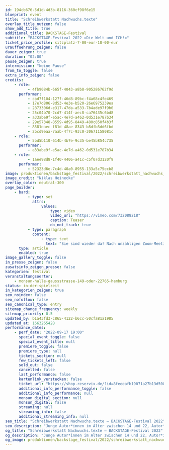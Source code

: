 ```yaml
---
id: 194cb676-5d1d-4d3b-8116-360cf98f6e15
blueprint: event
title: "Schreibwerkstatt Nachwuchs.texte"
overlay_title_nutzen: false
show_add_title: true
additional_title: BACKSTAGE-Festival
subtitle: "BACKSTAGE-Festival 2022 »Die Welt und ICH!«"
ticket_price_profile: sitzplatz-7-00-eur-18-00-eur
urauffuehrung_zeigen: false
dauer_zeigen: true
duration: "02:00"
pause_zeigen: true
intermission: "keine Pause"
from_to_toggle: false
extra_info_zeigen: false
credits:
    - role:
          - 4fb9084b-665f-4043-a8b8-905286762f9d
      performer:
          - cad7f104-127f-46d8-89bc-f4a68c4fe469
          - 17e7d806-8d53-4e3e-b520-26e6975239ea
          - 2873306d-e317-47da-a533-7b4ade97f9b0
          - 25c04b70-2cd7-414f-aec8-ca76435c6bd8
          - a33abe9f-e5ac-4e7d-a462-0d531e787b34
          - 29e57348-8559-4d95-8449-480c850f4b3f
          - 8381eaec-f81d-48ae-8343-b8dfb3dd6fbd
          - 2bcd9eaa-7aab-4f7c-93c0-30671158081c
    - role:
          - 5bd5b110-614b-4b7e-9c35-be45b854c735
      performer:
          - a33abe9f-e5ac-4e7d-a462-0d531e787b34
    - role:
          - 1aee98d8-1f40-4406-a41c-c5f07d3120f9
      performer:
          - 52323d6e-7c4d-40a0-8955-133a5c75ecb8
image: produktionen/backstage_festival/2022/schreibwerkstatt_nachwuchs_texte/schreibwerkstatt_nachwuchs.texte_backstage_01_c_niklas_heinecke.jpeg
image_credit: "Niklas Heinecke"
overlay_color: neutral-300
page_builder:
    - bard:
          - type: set
            attrs:
                values:
                    type: video
                    video_url: "https://vimeo.com/732088218"
                    caption: Teaser
                    do_not_track: true
          - type: paragraph
            content:
                - type: text
                  text: "Sie sind wieder da! Nach unzähligen Zoom-Meetings konnten sie sich in dieser Spielzeit endlich wieder live treffen – hier, im Schauspielhaus. Endlich konnten sie wieder gemeinsam schreiben, miteinander streiten und schweigen und sich gegenseitig zuhören: Junge Autor*innen im Alter zwischen 14 und 22, Autor*innen auf der Suche nach Form, Inhalt und Sound – Autor*innen zwischen hier und da. Und so sind im Schatten des MarmorSaals Texte entstanden, die klingen, die ihre Stimme erheben und die sich zwischen Dada und Techno mit Poesie, Rhythmus und schwarzem Humor auf die Suche nach ihrem ganz eigenen Ausdruck der Welt machen – Texte, die gehört gehören."
      type: article
      enabled: true
image_gallery_toggle: false
in_presse_zeigen: false
zusatsinfo_zeigen_presse: false
kategorien: festival
veranstaltungsoerter:
    - monsun-halle-gaussstrasse-149-oder-22765-hamburg
status: in-der-spielzeit
in_kategorien_zeigen: true
seo_noindex: false
seo_nofollow: false
seo_canonical_type: entry
sitemap_change_frequency: weekly
sitemap_priority: 0.5
updated_by: b1a43fd3-c865-4122-b6cc-50cfa81a1985
updated_at: 1663265428
performance_dates:
    - perf_date: "2022-09-17 19:00"
      special_event_toggle: false
      special_event_title: null
      premiere_toggle: false
      premiere_type: null
      tickets_section: null
      few_tickets_left: false
      sold_out: false
      cancelled: false
      last_performance: false
      kartenlink_verstecken: false
      ticket_url: "https://shop.reservix.de/?id=8feeeafb19071a27b13d5083379d95183e9ab490f2f135faf80b2fecfc1ba00f2aba7ad8945f4a4292549eb86feddc1b&vID=7337&eventGrpID=413347&eventID=1986593"
      additional_info_performance_toggle: false
      additional_info_performance: null
      monsun_digital_section: null
      monsun_digital: false
      streaming: null
      streaming_info: false
      additional_streaming_info: null
seo_title: "Schreibwerkstatt Nachwuchs.texte – BACKSTAGE-Festival 2022"
seo_description: "Junge Autor*innen im Alter zwischen 14 und 22, Autor*innen auf der Suche nach Form, Inhalt und Sound – Autor*innen zwischen hier und da."
og_title: "Schreibwerkstatt Nachwuchs.texte – BACKSTAGE-Festival 2022"
og_description: "Junge Autor*innen im Alter zwischen 14 und 22, Autor*innen auf der Suche nach Form, Inhalt und Sound – Autor*innen zwischen hier und da."
og_image: produktionen/backstage_festival/2022/schreibwerkstatt_nachwuchs_texte/social_media_den_spot_den_ich_crave_backstage_c_christian_bartsch.jpg
---
```


